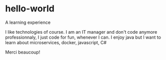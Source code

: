 # hello-world
A learning experience

I like technologies of course. I am an IT manager and don't code anymore professionnaly, I just code for fun, whenever I can. 
I enjoy java but I want to learn about microservices, docker, javascript, C#

Merci beaucoup!
